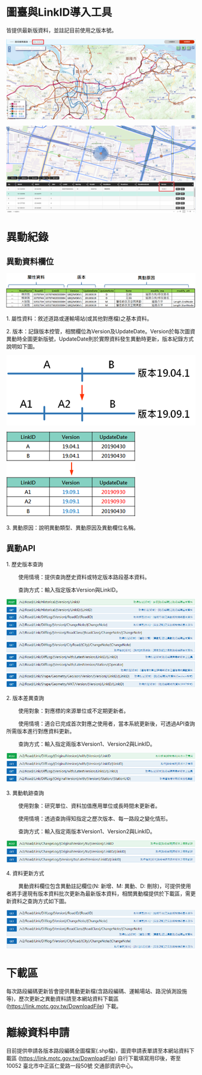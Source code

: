 # 圖臺與LinkID導入工具

皆提供最新版資料，並註記目前使用之版本號。

![](006.png)

![](007.png)


# 異動紀錄

## 異動資料欄位

![](001.png)

1\. 屬性資料：敘述道路或運輸場站(或其他對應檔)之基本資料。

2\. 版本：記錄版本控管，相關欄位為Version及UpdateDate。Version於每次圖資異動時全圖更新版號，UpdateDate則於實際資料發生異動時更新，版本紀錄方式說明如下圖。

![](003.png)

![](004.png)

3\. 異動原因：說明異動類型、異動原因及異動欄位名稱。


## 異動API

1\. 歷史版本查詢

&emsp;&emsp; 使用情境：提供查詢歷史資料或特定版本路段基本資料。

&emsp;&emsp; 查詢方式：輸入指定版本Version與LinkID。

![](008.png)


2\. 版本差異查詢

&emsp;&emsp; 使用對象：對應標的來源單位或不定期更新者。

&emsp;&emsp; 使用情境：適合已完成首次對應之使用者，當本系統更新後，可透過API查詢所需版本進行對應資料更新。

&emsp;&emsp; 查詢方式：輸入指定兩版本Version1、Version2與LinkID。

![](009.png)


3\. 異動軌跡查詢

&emsp;&emsp; 使用對象：研究單位、資料加值應用單位或長時間未更新者。

&emsp;&emsp; 使用情境：透過查詢得知指定之歷次版本、每一路段之變化情形。

&emsp;&emsp; 查詢方式：輸入指定兩版本Version1、Version2與LinkID。

![](010.png)


4\. 資料更新方式

&emsp;&emsp; 異動資料欄位包含異動註記欄位(N: 新增、M: 異動、D: 刪除)，可提供使用者將手邊現有版本資料批次更新為最新版本資料，相關異動檔提供於下載區，需更新資料之查詢方式如下圖。

![](011.png)

# 下載區

每次路段編碼更新皆會提供異動更新檔(含路段編碼、運輸場站、路況偵測設施等)，歷次更新之異動資料請至本網站資料下載區 (https://link.motc.gov.tw/DownloadFile) 下載。

# 離線資料申請

目前提供申請各版本路段編碼全圖檔案(.shp檔)，圖資申請表單請至本網站資料下載區 (https://link.motc.gov.tw/DownloadFile) 自行下載填寫用印後，寄至 10052 臺北市中正區仁愛路一段50號 交通部資訊中心。
